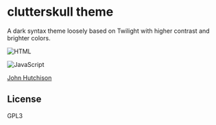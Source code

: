 # clutterskull theme

A dark syntax theme loosely based on Twilight with higher contrast and brighter colors.

![HTML](https://raw.githubusercontent.com/clutterskull/clutterskull-theme/master/images/html.png)

![JavaScript](https://raw.githubusercontent.com/clutterskull/clutterskull-theme/master/images/javascript.png)

[John Hutchison](https://github.com/clutterskull)


License
----

GPL3
